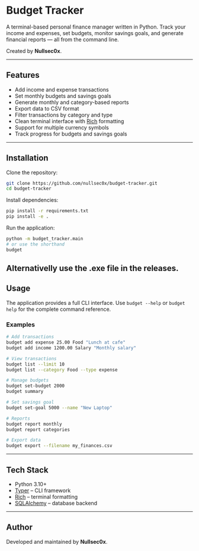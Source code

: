 # Budget Tracker

A terminal-based personal finance manager written in Python.
Track your income and expenses, set budgets, monitor savings goals, and generate financial reports — all from the command line.

Created by **Nullsec0x**.

---

## Features

- Add income and expense transactions
- Set monthly budgets and savings goals
- Generate monthly and category-based reports
- Export data to CSV format
- Filter transactions by category and type
- Clean terminal interface with [Rich](https://github.com/Textualize/rich) formatting
- Support for multiple currency symbols
- Track progress for budgets and savings goals

---

## Installation

Clone the repository:

```bash
git clone https://github.com/nullsec0x/budget-tracker.git
cd budget-tracker
```

Install dependencies:

```bash
pip install -r requirements.txt
pip install -e .
```

Run the application:

```bash
python -m budget_tracker.main
# or use the shorthand
budget
```
Alternativelly use the .exe file in the releases.
---

## Usage

The application provides a full CLI interface. Use `budget --help` or `budget help` for the complete command reference.

### Examples

```bash
# Add transactions
budget add expense 25.00 Food "Lunch at cafe"
budget add income 1200.00 Salary "Monthly salary"

# View transactions
budget list --limit 10
budget list --category Food --type expense

# Manage budgets
budget set-budget 2000
budget summary

# Set savings goal
budget set-goal 5000 --name "New Laptop"

# Reports
budget report monthly
budget report categories

# Export data
budget export --filename my_finances.csv
```

---

## Tech Stack

- Python 3.10+
- [Typer](https://typer.tiangolo.com/) – CLI framework
- [Rich](https://github.com/Textualize/rich) – terminal formatting
- [SQLAlchemy](https://www.sqlalchemy.org/) – database backend

---

## Author

Developed and maintained by **Nullsec0x**.

